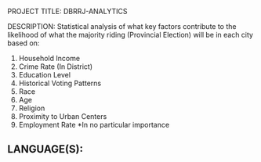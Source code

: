 PROJECT TITLE: DBRRJ-ANALYTICS

DESCRIPTION: Statistical analysis of what key factors contribute to the likelihood of what the 
	     majority riding (Provincial Election) will be in each city based on:

1) Household Income
2) Crime Rate (In District)
3) Education Level
4) Historical Voting Patterns
5) Race
6) Age
7) Religion
8) Proximity to Urban Centers
9) Employment Rate
*In no particular importance

LANGUAGE(S):
- 
